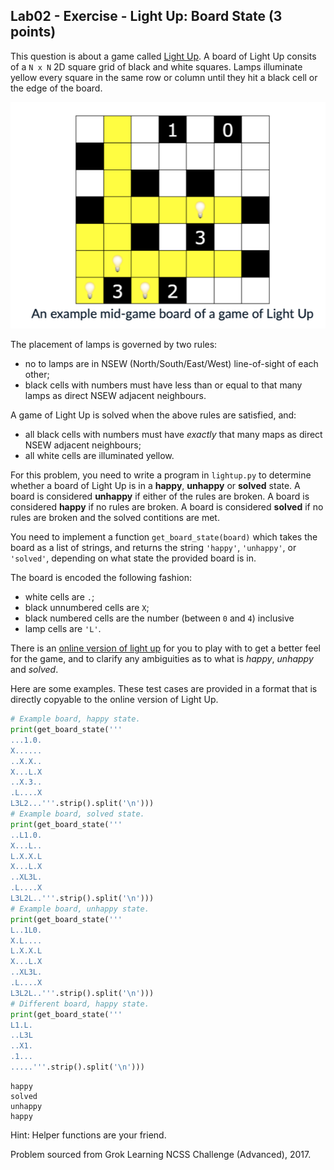 ## Lab02 - Exercise - Light Up: Board State (3 points)

This question is about a game called [Light Up](https://groklearning.github.io/problem-helpers/light-up/). A board of Light Up consits of a `N x N` 2D square grid of black and white squares. Lamps illuminate yellow every square in the same row or column until they hit a black cell or the edge of the board.

![Figure 1](figure1.png)

The placement of lamps is governed by two rules:

* no to lamps are in NSEW (North/South/East/West) line-of-sight of each other;
* black cells with numbers must have less than or equal to that many lamps as direct NSEW adjacent neighbours.

A game of Light Up is solved when the above rules are satisfied, and:

* all black cells with numbers must have *exactly* that many maps as direct NSEW adjacent neighbours;
* all white cells are illuminated yellow.

For this problem, you need to write a program in `lightup.py` to determine whether a board of Light Up is in a **happy**, **unhappy** or **solved** state. A board is considered **unhappy** if either of the rules are broken. A board is considered **happy** if no rules are broken. A board is considered **solved** if no rules are broken and the solved contitions are met.

You need to implement a function `get_board_state(board)` which takes the board as a list of strings, and returns the string `'happy'`, `'unhappy'`, or `'solved'`, depending on what state the provided board is in.

The board is encoded the following fashion:

* white cells are `.`;
* black unnumbered cells are `X`;
* black numbered cells are the number (between `0` and `4`) inclusive
* lamp cells are `'L'`.

There is an [online version of light up](https://groklearning.github.io/problem-helpers/light-up/) for you to play with to get a better feel for the game, and to clarify any ambiguities as to what is *happy*, *unhappy* and *solved*.

Here are some examples. These test cases are provided in a format that is directly copyable to the online version of Light Up.

```python
# Example board, happy state.
print(get_board_state('''
...1.0.
X......
..X.X..
X...L.X
..X.3..
.L....X
L3L2...'''.strip().split('\n')))
# Example board, solved state.
print(get_board_state('''
..L1.0.
X...L..
L.X.X.L
X...L.X
..XL3L.
.L....X
L3L2L..'''.strip().split('\n')))
# Example board, unhappy state.
print(get_board_state('''
L..1L0.
X.L....
L.X.X.L
X...L.X
..XL3L.
.L....X
L3L2L..'''.strip().split('\n')))
# Different board, happy state.
print(get_board_state('''
L1.L.
..L3L
..X1.
.1...
.....'''.strip().split('\n')))
```

```
happy
solved
unhappy
happy
```

Hint: Helper functions are your friend.

Problem sourced from Grok Learning NCSS Challenge (Advanced), 2017.
